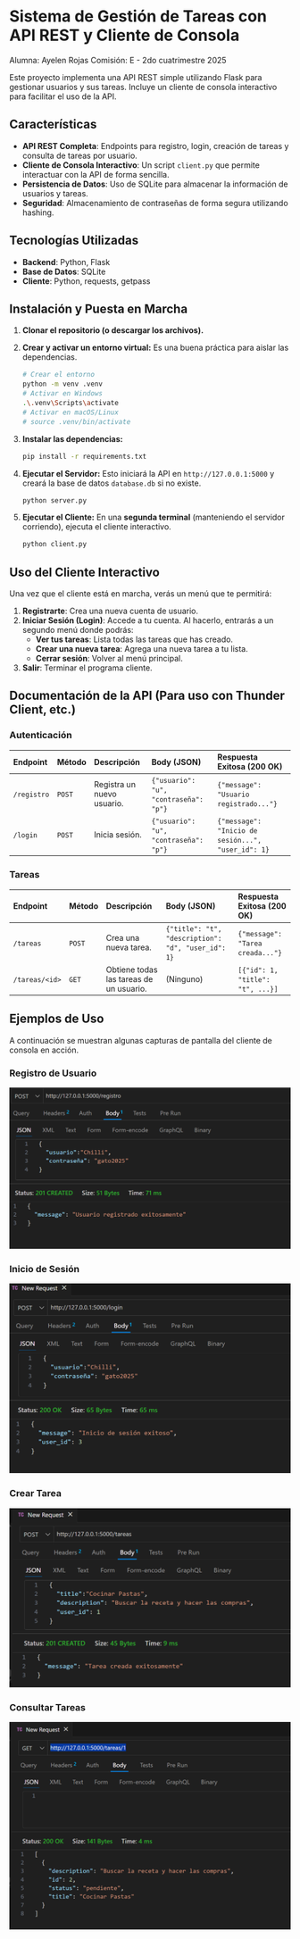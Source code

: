 # Sistema de Gestión de Tareas con API REST y Cliente de Consola
Alumna: Ayelen Rojas
Comisión: E - 2do cuatrimestre 2025

Este proyecto implementa una API REST simple utilizando Flask para gestionar usuarios y sus tareas. Incluye un cliente de consola interactivo para facilitar el uso de la API.

## Características

- **API REST Completa**: Endpoints para registro, login, creación de tareas y consulta de tareas por usuario.
- **Cliente de Consola Interactivo**: Un script `client.py` que permite interactuar con la API de forma sencilla.
- **Persistencia de Datos**: Uso de SQLite para almacenar la información de usuarios y tareas.
- **Seguridad**: Almacenamiento de contraseñas de forma segura utilizando hashing.

## Tecnologías Utilizadas

- **Backend**: Python, Flask
- **Base de Datos**: SQLite
- **Cliente**: Python, requests, getpass

## Instalación y Puesta en Marcha

1.  **Clonar el repositorio (o descargar los archivos).**

2.  **Crear y activar un entorno virtual:** Es una buena práctica para aislar las dependencias.
    ```bash
    # Crear el entorno
    python -m venv .venv
    # Activar en Windows
    .\.venv\Scripts\activate
    # Activar en macOS/Linux
    # source .venv/bin/activate
    ```

3.  **Instalar las dependencias:**
    ```bash
    pip install -r requirements.txt
    ```

4.  **Ejecutar el Servidor:**
    Esto iniciará la API en `http://127.0.0.1:5000` y creará la base de datos `database.db` si no existe.
    ```bash
    python server.py
    ```

5.  **Ejecutar el Cliente:**
    En una **segunda terminal** (manteniendo el servidor corriendo), ejecuta el cliente interactivo.
    ```bash
    python client.py
    ```

## Uso del Cliente Interactivo

Una vez que el cliente está en marcha, verás un menú que te permitirá:
1.  **Registrarte**: Crea una nueva cuenta de usuario.
2.  **Iniciar Sesión (Login)**: Accede a tu cuenta. Al hacerlo, entrarás a un segundo menú donde podrás:
    - **Ver tus tareas**: Lista todas las tareas que has creado.
    - **Crear una nueva tarea**: Agrega una nueva tarea a tu lista.
    - **Cerrar sesión**: Volver al menú principal.
3.  **Salir**: Terminar el programa cliente.

## Documentación de la API (Para uso con Thunder Client, etc.)

### Autenticación

| Endpoint | Método | Descripción | Body (JSON) | Respuesta Exitosa (200 OK) |
| :--- | :--- | :--- | :--- | :--- |
| `/registro` | `POST` | Registra un nuevo usuario. | `{"usuario": "u", "contraseña": "p"}` | `{"message": "Usuario registrado..."}` |
| `/login` | `POST` | Inicia sesión. | `{"usuario": "u", "contraseña": "p"}` | `{"message": "Inicio de sesión...", "user_id": 1}` |

### Tareas

| Endpoint | Método | Descripción | Body (JSON) | Respuesta Exitosa (200 OK) |
| :--- | :--- | :--- | :--- | :--- |
| `/tareas` | `POST` | Crea una nueva tarea. | `{"title": "t", "description": "d", "user_id": 1}` | `{"message": "Tarea creada..."}` |
| `/tareas/<id>`| `GET` | Obtiene todas las tareas de un usuario. | (Ninguno) | `[{"id": 1, "title": "t", ...}]` |

## Ejemplos de Uso

A continuación se muestran algunas capturas de pantalla del cliente de consola en acción.

### Registro de Usuario
![Registro de usuario exitoso](screenShots/Registro_usuario_exitoso.png)

### Inicio de Sesión
![Login exitoso](screenShots/Login_exitoso.png)

### Crear Tarea
![Crear tarea exitosa](screenShots/Crear_tarea_exitoso.png)

### Consultar Tareas
![Consultar tareas exitoso](screenShots/Consultar_tarea_exitoso.png)
